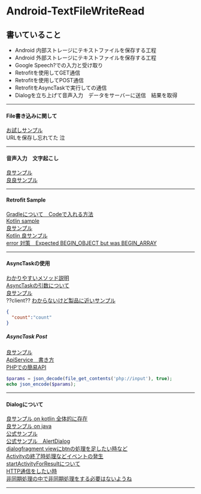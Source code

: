 # Android-TextFileWriteRead

## 書いていること
- Android 内部ストレージにテキストファイルを保存する工程
- Android 外部ストレージにテキストファイルを保存する工程
- Google Speech?での入力と受け取り
- Retrofitを使用してGET通信
- Retrofitを使用してPOST通信
- RetrofitをAsyncTaskで実行しての通信
- Dialogを立ち上げて音声入力　データをサーバーに送信　結果を取得

---
#### File書き込みに関して
[お試しサンプル](https://qiita.com/f-paico/items/4a4457483e53aa39006c)  
URLを保存し忘れてた 泣

---
#### 音声入力　文字起こし

[良サンプル](https://akira-watson.com/android/recognizerintent.html)    
[良良サンプル](https://android-java.hatenablog.jp/entry/2018/03/27/115126)

---

#### Retrofit Sample  
[Gradleについて　Codeで入れる方法](https://qiita.com/190yamashita/items/f00d8b2f908dd754c506)  
[Kotlin sample](https://101010.fun/programming/android-try-retrofit.html)  
[良サンプル](https://qiita.com/joji/items/81f44b75f1d267fef4fe)  
[Kotlin 良サンプル](https://qiita.com/naoi/items/5036adc8d33638911deb)  
[error 対策　Expected BEGIN_OBJECT but was BEGIN_ARRAY](https://qiita.com/hisakioomae/items/b185e5a2d685d4ed25f8)  

---
#### AsyncTaskの使用
[わかりやすいメソッド説明](https://dev.classmethod.jp/articles/asynctask/)  
[AsyncTaskの引数について](https://sites.google.com/site/technoute/android/thread/params)  
[良サンプル](https://qiita.com/furusin_oriver/items/59dd0ae6dc795737eded)  
??client??
[わからないけど製品に近いサンプル](https://qiita.com/apukasukabian/items/0de8cc99d34ad2ac89c2)  
```json
{
  "count":"count"
}
```
##### AsyncTask Post
[良サンプル](https://qiita.com/shts/items/775973783966ce7b19cf)  
[ApiService　書き方](http://pppurple.hatenablog.com/entry/2018/06/30/234400#POSTjson)  
[PHPでの簡易API](https://blog.takady.net/blog/2017/10/28/php_get_json_from_post_request_body/)  
```php
$params = json_decode(file_get_contents('php://input'), true);
echo json_encode($params);
```

---
#### Dialogについて
[良サンプル on kotlin 全体的に存在](https://eh-career.com/engineerhub/entry/2020/04/02/103000)  
[良サンプル on java](https://qiita.com/suzukihr/items/8973527ebb8bb35f6bb8)  
[公式サンプル](https://developer.android.com/guide/topics/ui/dialogs.html#java)  
[公式サンプル　AlertDialog](https://developer.android.com/reference/android/app/AlertDialog.Builder.html)  
[dialogfragment viewにbtnの処理を足したい時など](https://stackoverflow.com/questions/27770316/view-onclicklistener-in-a-custom-dialogfragment/27771830)  
[Activityの終了時処理などイベントの発生](https://developer.android.com/training/basics/intents/result?hl=ja)  
[startActivityForResultについて](https://araramistudio.jimdo.com/2018/02/15/android%E3%81%A7activity%E3%81%8B%E3%82%89%E7%B5%90%E6%9E%9C%E3%82%92%E5%8F%97%E3%81%91%E5%8F%96%E3%82%8B/)  
[HTTP通信をしたい時](https://qiita.com/superman9387/items/7441998138a8509537a4)  
[非同期処理の中で非同期処理をする必要はないようね](https://qiita.com/furusin_oriver/items/59dd0ae6dc795737eded)  

---

